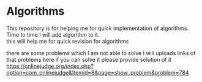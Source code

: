 # Algorithms
 This repository is for helping me  for quick implementation of algorithms. Time to time I will add algorithm to it.  
 this will help me for quick revision for algorithms

 there are some problems which I am not able to solve I will uploads links of that problems here if you can solve it please provide solution of it
 https://onlinejudge.org/index.php?option=com_onlinejudge&Itemid=8&page=show_problem&problem=784
